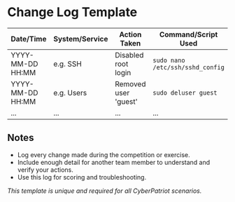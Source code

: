 # Change Log Template

| Date/Time       | System/Service | Action Taken         | Command/Script Used         | Performed By | Verified By |
|-----------------|---------------|----------------------|-----------------------------|--------------|-------------|
| YYYY-MM-DD HH:MM| e.g. SSH      | Disabled root login  | `sudo nano /etc/ssh/sshd_config` | Cadet Name   | Cadet Name  |
| YYYY-MM-DD HH:MM| e.g. Users    | Removed user 'guest' | `sudo deluser guest`        | Cadet Name   | Cadet Name  |
| ...             | ...           | ...                  | ...                         | ...          | ...         |

## Notes
- Log every change made during the competition or exercise.
- Include enough detail for another team member to understand and verify your actions.
- Use this log for scoring and troubleshooting.

*This template is unique and required for all CyberPatriot scenarios.*
